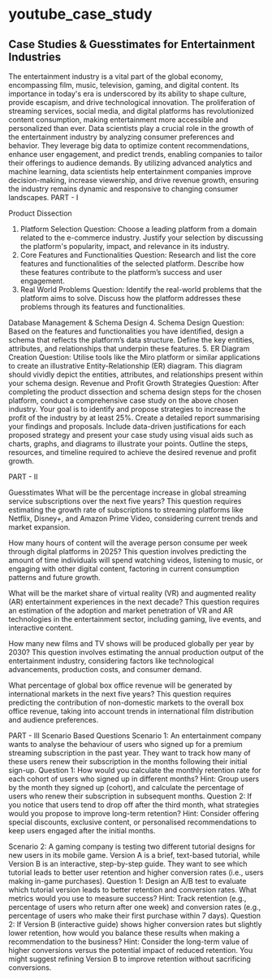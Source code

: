 # youtube_case_study
## Case Studies & Guesstimates for Entertainment Industries

The entertainment industry is a vital part of the global economy, encompassing film, music, television, gaming, and digital content. Its importance in today's era is underscored by its ability to shape culture, provide escapism, and drive technological innovation. The proliferation of streaming services, social media, and digital platforms has revolutionized content consumption, making entertainment more accessible and personalized than ever. 
Data scientists play a crucial role in the growth of the entertainment industry by analyzing consumer preferences and behavior. They leverage big data to optimize content recommendations, enhance user engagement, and predict trends, enabling companies to tailor their offerings to audience demands. By utilizing advanced analytics and machine learning, data scientists help entertainment companies improve decision-making, increase viewership, and drive revenue growth, ensuring the industry remains dynamic and responsive to changing consumer landscapes.
PART - I

Product Dissection 

1. Platform Selection
Question: Choose a leading platform from a domain related to the e-commerce industry. Justify your selection by discussing the platform's popularity, impact, and relevance in its industry.
2. Core Features and Functionalities
Question: Research and list the core features and functionalities of the selected platform. Describe how these features contribute to the platform’s success and user engagement.
3. Real World Problems
Question: Identify the real-world problems that the platform aims to solve. Discuss how the platform addresses these problems through its features and functionalities.







Database Management & Schema Design 
4. Schema Design
Question: Based on the features and functionalities you have identified, design a schema that reflects the platform’s data structure. Define the key entities, attributes, and relationships that underpin these features.
5. ER Diagram Creation
Question: Utilise tools like the Miro platform or similar applications to create an illustrative Entity-Relationship (ER) diagram. This diagram should vividly depict the entities, attributes, and relationships present within your schema design.
Revenue and Profit Growth Strategies
Question: After completing the product dissection and schema design steps for the chosen platform, conduct a comprehensive case study on the above chosen industry. Your goal is to identify and propose strategies to increase the profit of the industry by at least 25%.
Create a detailed report summarising your findings and proposals. Include data-driven justifications for each proposed strategy and present your case study using visual aids such as charts, graphs, and diagrams to illustrate your points. Outline the steps, resources, and timeline required to achieve the desired revenue and profit growth.











PART - II

Guesstimates
What will be the percentage increase in global streaming service subscriptions over the next five years?
This question requires estimating the growth rate of subscriptions to streaming platforms like Netflix, Disney+, and Amazon Prime Video, considering current trends and market expansion.

How many hours of content will the average person consume per week through digital platforms in 2025?
This question involves predicting the amount of time individuals will spend watching videos, listening to music, or engaging with other digital content, factoring in current consumption patterns and future growth.

What will be the market share of virtual reality (VR) and augmented reality (AR) entertainment experiences in the next decade?
This question requires an estimation of the adoption and market penetration of VR and AR technologies in the entertainment sector, including gaming, live events, and interactive content.

How many new films and TV shows will be produced globally per year by 2030?
This question involves estimating the annual production output of the entertainment industry, considering factors like technological advancements, production costs, and consumer demand.

What percentage of global box office revenue will be generated by international markets in the next five years?
This question requires predicting the contribution of non-domestic markets to the overall box office revenue, taking into account trends in international film distribution and audience preferences.





PART - III
Scenario Based Questions
Scenario 1:
An entertainment company wants to analyse the behaviour of users who signed up for a premium streaming subscription in the past year. They want to track how many of these users renew their subscription in the months following their initial sign-up.
Question 1:
How would you calculate the monthly retention rate for each cohort of users who signed up in different months?
Hint: Group users by the month they signed up (cohort), and calculate the percentage of users who renew their subscription in subsequent months.
Question 2:
If you notice that users tend to drop off after the third month, what strategies would you propose to improve long-term retention?
Hint: Consider offering special discounts, exclusive content, or personalised recommendations to keep users engaged after the initial months.

Scenario 2:
A gaming company is testing two different tutorial designs for new users in its mobile game. Version A is a brief, text-based tutorial, while Version B is an interactive, step-by-step guide. They want to see which tutorial leads to better user retention and higher conversion rates (i.e., users making in-game purchases).
Question 1:
Design an A/B test to evaluate which tutorial version leads to better retention and conversion rates. What metrics would you use to measure success?
Hint: Track retention (e.g., percentage of users who return after one week) and conversion rates (e.g., percentage of users who make their first purchase within 7 days).
Question 2:
If Version B (interactive guide) shows higher conversion rates but slightly lower retention, how would you balance these results when making a recommendation to the business?
Hint: Consider the long-term value of higher conversions versus the potential impact of reduced retention. You might suggest refining Version B to improve retention without sacrificing conversions.

